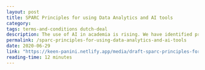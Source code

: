 ```yaml
---
layout: post
title: SPARC Principles for using Data Analytics and AI tools
category:
tags: terms-and-conditions dutch-deal
description: The use of AI in academia is rising. We have identified principles for it's use by third parties and internally, and concrete steps to implement them.
permalink: /sparc-principles-for-using-data-analytics-and-ai-tools
date: 2020-06-29
link: "https://keen-panini.netlify.app/media/draft-sparc-principles-for-using-data-analytics-and-ai-tools.pdf"
reading-time: 12 minutes
---
```

